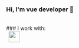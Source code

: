 ### Hi, I'm vue developer 👋
<br />
### I work with: <br>
<code> <img src="https://cdn3.iconfinder.com/data/icons/glypho-social-and-other-logos/64/logo-html5-circle-512.png" width="30px"> </code>

